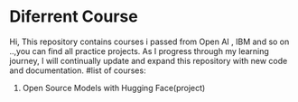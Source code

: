 # Diferrent Course
Hi, 
This repository contains courses i passed from Open AI , IBM and so on ..,you can find all practice projects. As I progress through my learning journey, I will continually update and expand this repository with new code and documentation.
#list of courses:
1) Open Source Models with Hugging Face(project)
